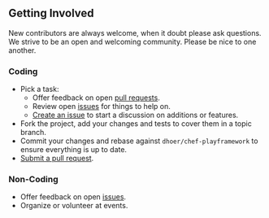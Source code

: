 ## Getting Involved

New contributors are always welcome, when it doubt please ask questions. We strive to be an open and welcoming community. Please be nice to one another.

### Coding

* Pick a task:
  * Offer feedback on open [pull requests](https://github.com/dhoer/chef-playframework/pulls).
  * Review open [issues](https://github.com/dhoer/chef-playframework/issues) for things to help on.
  * [Create an issue](https://github.com/dhoer/chef-playframework/issues/new) to start a discussion on additions or features.
* Fork the project, add your changes and tests to cover them in a topic branch.
* Commit your changes and rebase against `dhoer/chef-playframework` to ensure everything is up to date.
* [Submit a pull request](https://github.com/dhoer/chef-playframework/compare/).

### Non-Coding

* Offer feedback on open [issues](https://github.com/dhoer/chef-playframework/issues).
* Organize or volunteer at events.
